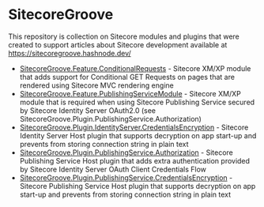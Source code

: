 # SitecoreGroove

This repository is collection on Sitecore modules and plugins that were created to support articles about Sitecore development available at https://sitecoregroove.hashnode.dev/

- [SitecoreGroove.Feature.ConditionalRequests](https://sitecoregroove.hashnode.dev/conditional-get-requests-in-sitecore-mvc-application) - Sitecore XM/XP module that adds support for Conditional GET Requests on pages that are rendered using Sitecore MVC rendering engine
- [SitecoreGroove.Feature.PublishingServiceModule](https://sitecoregroove.hashnode.dev/securing-sitecore-publishing-service-using-sitecore-identity-server) - Sitecore XM/XP module that is required when using Sitecore Publishing Service secured by Sitecore Identity Server OAuth2.0 (see SitecoreGroove.Plugin.PublishingService.Authorization)
- [SitecoreGroove.Plugin.IdentityServer.CredentialsEncryption](https://sitecoregroove.hashnode.dev/sitecore-id-server-connection-strings-encryption) - Sitecore Identity Server Host plugin that supports decryption on app start-up and prevents from storing connection string in plain text
- [SitecoreGroove.Plugin.PublishingService.Authorization](https://sitecoregroove.hashnode.dev/securing-sitecore-publishing-service-using-sitecore-identity-server) -  Sitecore Publishing Service Host plugin that adds extra authentication provided by Sitecore Identity Server OAuth Client Credentials Flow 
- [SitecoreGroove.Plugin.PublishingService.CredentialsEncryption](https://sitecoregroove.hashnode.dev/sitecore-publishing-service-connection-strings-encryption) - Sitecore Publishing Service Host plugin that supports decryption on app start-up and prevents from storing connection string in plain text
